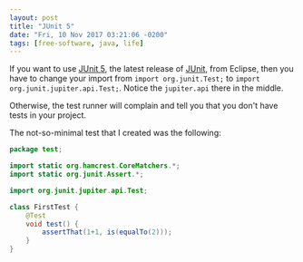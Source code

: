 ```yaml
---
layout: post
title: "JUnit 5"
date: "Fri, 10 Nov 2017 03:21:06 -0200"
tags: [free-software, java, life]
---
```


If you want to use [JUnit 5][0], the latest release of [JUnit][1], from
Eclipse, then you have to change your import from `import org.junit.Test;`
to `import org.junit.jupiter.api.Test;`. Notice the `jupiter.api` there in
the middle.

[0]: http://junit.org/junit5/
[1]: http://junit.org/

Otherwise, the test runner will complain and tell you that you don't have
tests in your project.

The not-so-minimal test that I created was the following:

```java
package test;

import static org.hamcrest.CoreMatchers.*;
import static org.junit.Assert.*;

import org.junit.jupiter.api.Test;

class FirstTest {
    @Test
    void test() {
        assertThat(1+1, is(equalTo(2)));
    }
}
```
